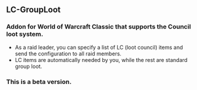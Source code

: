 ## LC-GroupLoot
### Addon for World of Warcraft Classic that supports the Council loot system.
 - As a raid leader, you can specify a list of LC (loot council) items and send the configuration to all raid members.
 - LC items are automatically needed by you, while the rest are standard group loot.
### This is a beta version.
